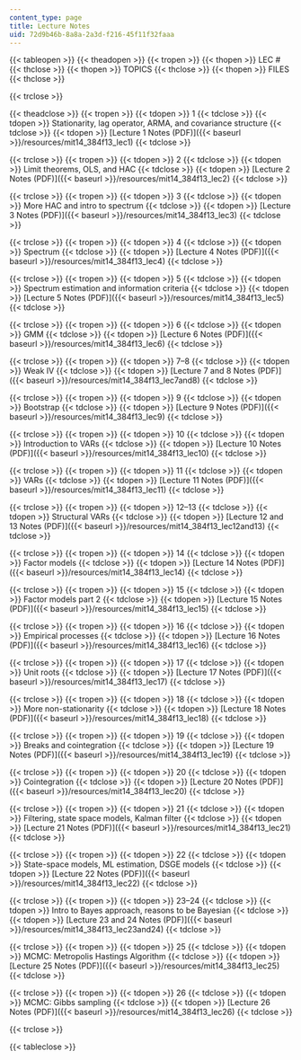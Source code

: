 ```yaml
---
content_type: page
title: Lecture Notes
uid: 72d9b46b-8a8a-2a3d-f216-45f11f32faaa
---
```


{{< tableopen >}}
{{< theadopen >}}
{{< tropen >}}
{{< thopen >}}
LEC #
{{< thclose >}}
{{< thopen >}}
TOPICS
{{< thclose >}}
{{< thopen >}}
FILES
{{< thclose >}}

{{< trclose >}}

{{< theadclose >}}
{{< tropen >}}
{{< tdopen >}}
1
{{< tdclose >}}
{{< tdopen >}}
Stationarity, lag operator, ARMA, and covariance structure
{{< tdclose >}}
{{< tdopen >}}
[Lecture 1 Notes (PDF)]({{< baseurl >}}/resources/mit14_384f13_lec1)
{{< tdclose >}}

{{< trclose >}}
{{< tropen >}}
{{< tdopen >}}
2
{{< tdclose >}}
{{< tdopen >}}
Limit theorems, OLS, and HAC
{{< tdclose >}}
{{< tdopen >}}
[Lecture 2 Notes (PDF)]({{< baseurl >}}/resources/mit14_384f13_lec2)
{{< tdclose >}}

{{< trclose >}}
{{< tropen >}}
{{< tdopen >}}
3
{{< tdclose >}}
{{< tdopen >}}
More HAC and intro to spectrum
{{< tdclose >}}
{{< tdopen >}}
[Lecture 3 Notes (PDF)]({{< baseurl >}}/resources/mit14_384f13_lec3)
{{< tdclose >}}

{{< trclose >}}
{{< tropen >}}
{{< tdopen >}}
4
{{< tdclose >}}
{{< tdopen >}}
Spectrum
{{< tdclose >}}
{{< tdopen >}}
[Lecture 4 Notes (PDF)]({{< baseurl >}}/resources/mit14_384f13_lec4)
{{< tdclose >}}

{{< trclose >}}
{{< tropen >}}
{{< tdopen >}}
5
{{< tdclose >}}
{{< tdopen >}}
Spectrum estimation and information criteria
{{< tdclose >}}
{{< tdopen >}}
[Lecture 5 Notes (PDF)]({{< baseurl >}}/resources/mit14_384f13_lec5)
{{< tdclose >}}

{{< trclose >}}
{{< tropen >}}
{{< tdopen >}}
6
{{< tdclose >}}
{{< tdopen >}}
GMM
{{< tdclose >}}
{{< tdopen >}}
[Lecture 6 Notes (PDF)]({{< baseurl >}}/resources/mit14_384f13_lec6)
{{< tdclose >}}

{{< trclose >}}
{{< tropen >}}
{{< tdopen >}}
7–8
{{< tdclose >}}
{{< tdopen >}}
Weak IV
{{< tdclose >}}
{{< tdopen >}}
[Lecture 7 and 8 Notes (PDF)]({{< baseurl >}}/resources/mit14_384f13_lec7and8)
{{< tdclose >}}

{{< trclose >}}
{{< tropen >}}
{{< tdopen >}}
9
{{< tdclose >}}
{{< tdopen >}}
Bootstrap
{{< tdclose >}}
{{< tdopen >}}
[Lecture 9 Notes (PDF)]({{< baseurl >}}/resources/mit14_384f13_lec9)
{{< tdclose >}}

{{< trclose >}}
{{< tropen >}}
{{< tdopen >}}
10
{{< tdclose >}}
{{< tdopen >}}
Introduction to VARs
{{< tdclose >}}
{{< tdopen >}}
[Lecture 10 Notes (PDF)]({{< baseurl >}}/resources/mit14_384f13_lec10)
{{< tdclose >}}

{{< trclose >}}
{{< tropen >}}
{{< tdopen >}}
11
{{< tdclose >}}
{{< tdopen >}}
VARs
{{< tdclose >}}
{{< tdopen >}}
[Lecture 11 Notes (PDF)]({{< baseurl >}}/resources/mit14_384f13_lec11)
{{< tdclose >}}

{{< trclose >}}
{{< tropen >}}
{{< tdopen >}}
12–13
{{< tdclose >}}
{{< tdopen >}}
Structural VARs
{{< tdclose >}}
{{< tdopen >}}
[Lecture 12 and 13 Notes (PDF)]({{< baseurl >}}/resources/mit14_384f13_lec12and13)
{{< tdclose >}}

{{< trclose >}}
{{< tropen >}}
{{< tdopen >}}
14
{{< tdclose >}}
{{< tdopen >}}
Factor models
{{< tdclose >}}
{{< tdopen >}}
[Lecture 14 Notes (PDF)]({{< baseurl >}}/resources/mit14_384f13_lec14)
{{< tdclose >}}

{{< trclose >}}
{{< tropen >}}
{{< tdopen >}}
15
{{< tdclose >}}
{{< tdopen >}}
Factor models part 2
{{< tdclose >}}
{{< tdopen >}}
[Lecture 15 Notes (PDF)]({{< baseurl >}}/resources/mit14_384f13_lec15)
{{< tdclose >}}

{{< trclose >}}
{{< tropen >}}
{{< tdopen >}}
16
{{< tdclose >}}
{{< tdopen >}}
Empirical processes
{{< tdclose >}}
{{< tdopen >}}
[Lecture 16 Notes (PDF)]({{< baseurl >}}/resources/mit14_384f13_lec16)
{{< tdclose >}}

{{< trclose >}}
{{< tropen >}}
{{< tdopen >}}
17
{{< tdclose >}}
{{< tdopen >}}
Unit roots
{{< tdclose >}}
{{< tdopen >}}
[Lecture 17 Notes (PDF)]({{< baseurl >}}/resources/mit14_384f13_lec17)
{{< tdclose >}}

{{< trclose >}}
{{< tropen >}}
{{< tdopen >}}
18
{{< tdclose >}}
{{< tdopen >}}
More non-stationarity
{{< tdclose >}}
{{< tdopen >}}
[Lecture 18 Notes (PDF)]({{< baseurl >}}/resources/mit14_384f13_lec18)
{{< tdclose >}}

{{< trclose >}}
{{< tropen >}}
{{< tdopen >}}
19
{{< tdclose >}}
{{< tdopen >}}
Breaks and cointegration
{{< tdclose >}}
{{< tdopen >}}
[Lecture 19 Notes (PDF)]({{< baseurl >}}/resources/mit14_384f13_lec19)
{{< tdclose >}}

{{< trclose >}}
{{< tropen >}}
{{< tdopen >}}
20
{{< tdclose >}}
{{< tdopen >}}
Cointegration
{{< tdclose >}}
{{< tdopen >}}
[Lecture 20 Notes (PDF)]({{< baseurl >}}/resources/mit14_384f13_lec20)
{{< tdclose >}}

{{< trclose >}}
{{< tropen >}}
{{< tdopen >}}
21
{{< tdclose >}}
{{< tdopen >}}
Filtering, state space models, Kalman filter
{{< tdclose >}}
{{< tdopen >}}
[Lecture 21 Notes (PDF)]({{< baseurl >}}/resources/mit14_384f13_lec21)
{{< tdclose >}}

{{< trclose >}}
{{< tropen >}}
{{< tdopen >}}
22
{{< tdclose >}}
{{< tdopen >}}
State-space models, ML estimation, DSGE models
{{< tdclose >}}
{{< tdopen >}}
[Lecture 22 Notes (PDF)]({{< baseurl >}}/resources/mit14_384f13_lec22)
{{< tdclose >}}

{{< trclose >}}
{{< tropen >}}
{{< tdopen >}}
23–24
{{< tdclose >}}
{{< tdopen >}}
Intro to Bayes approach, reasons to be Bayesian
{{< tdclose >}}
{{< tdopen >}}
[Lecture 23 and 24 Notes (PDF)]({{< baseurl >}}/resources/mit14_384f13_lec23and24)
{{< tdclose >}}

{{< trclose >}}
{{< tropen >}}
{{< tdopen >}}
25
{{< tdclose >}}
{{< tdopen >}}
MCMC: Metropolis Hastings Algorithm
{{< tdclose >}}
{{< tdopen >}}
[Lecture 25 Notes (PDF)]({{< baseurl >}}/resources/mit14_384f13_lec25)
{{< tdclose >}}

{{< trclose >}}
{{< tropen >}}
{{< tdopen >}}
26
{{< tdclose >}}
{{< tdopen >}}
MCMC: Gibbs sampling
{{< tdclose >}}
{{< tdopen >}}
[Lecture 26 Notes (PDF)]({{< baseurl >}}/resources/mit14_384f13_lec26)
{{< tdclose >}}

{{< trclose >}}

{{< tableclose >}}